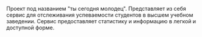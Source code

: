 Проект под названием "ты сегодня молодец". Представляет из себя сервис для отслеживания успеваемости студентов в высшем учебном заведении. Сервис предоставляет статистику и информацию в легкой и доступной форме.
